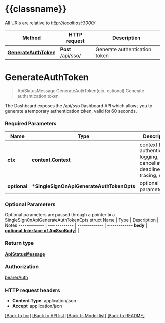 # {{classname}}

All URIs are relative to *http://localhost:3000/*

Method | HTTP request | Description
------------- | ------------- | -------------
[**GenerateAuthToken**](SingleSignOnApi.md#GenerateAuthToken) | **Post** /api/sso/ | Generate authentication token

# **GenerateAuthToken**
> ApiStatusMessage GenerateAuthToken(ctx, optional)
Generate authentication token

The Dashboard exposes the /api/sso Dashboard API which allows you to generate a temporary authentication token, valid for 60 seconds.

### Required Parameters

Name | Type | Description  | Notes
------------- | ------------- | ------------- | -------------
 **ctx** | **context.Context** | context for authentication, logging, cancellation, deadlines, tracing, etc.
 **optional** | ***SingleSignOnApiGenerateAuthTokenOpts** | optional parameters | nil if no parameters

### Optional Parameters
Optional parameters are passed through a pointer to a SingleSignOnApiGenerateAuthTokenOpts struct
Name | Type | Description  | Notes
------------- | ------------- | ------------- | -------------
 **body** | [**optional.Interface of ApiSsoBody**](ApiSsoBody.md)|  | 

### Return type

[**ApiStatusMessage**](apiStatusMessage.md)

### Authorization

[bearerAuth](../README.md#bearerAuth)

### HTTP request headers

 - **Content-Type**: application/json
 - **Accept**: application/json

[[Back to top]](#) [[Back to API list]](../README.md#documentation-for-api-endpoints) [[Back to Model list]](../README.md#documentation-for-models) [[Back to README]](../README.md)

